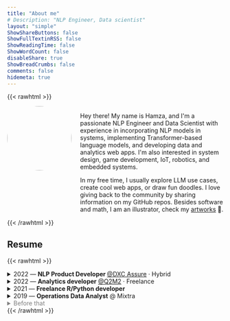 ```yaml
---
title: "About me"
# Description: "NLP Engineer, Data scientist"
layout: "simple"
ShowShareButtons: false
ShowFullTextinRSS: false
ShowReadingTime: false
ShowWordCount: false
disableShare: true
ShowBreadCrumbs: false
comments: false
hidemeta: true
---
```


{{< rawhtml >}}
<div style="display: flex; gap:20px; justify-content: center;">
  <div style="flex: 1;">
    <img src="/images/me.jpg" width = "150" style="border-radius: 50%;"/>
  </div>
  <div style="flex: 6;">
      <p>Hey there! My name is Hamza, and I'm a passionate NLP Engineer and Data Scientist with experience in incorporating NLP models in systems, implementing Transformer-based language models, and developing data and analytics web apps. I'm also interested in system design, game development, IoT, robotics, and embedded systems.</p>
      <p>In my free time, I usually explore LLM use cases, create cool web apps, or draw fun doodles. I love giving back to the community by sharing information on my GitHub repos. Besides software and math, I am an illustrator, check my <a href="https://www.behance.com/himl">artworks</a> 🎨.</p>
  </div>
</div>
{{< /rawhtml >}}

## Resume

{{< rawhtml >}}
<details>
  <summary>2022 — <b>NLP Product Developer <a href="https://dxc.com/us/en/services/insurance-software-bps/dxc-insurance-software/DXC-Assure-components"></b>@DXC Assure</a> · Hybrid</summary>
  <ul>
    <li>Finetuned BERT based model for the semantic similarity NLP task.</li>
    <li>Developed a Closed-domain Information retieval system using Language models</li>
  </ul>
</details>

<details>
  <summary>2022 — <b>Analytics developer</b> <a href="https://www.q2m2.com/">@Q2M2</a> · Freelance</summary>
  <ul>
    <li>Developed and Deployed Data & Analytics web apps #Python (Flask), #R (Shiny) #Docker</li>
  </ul>
</details>

<details>
  <summary>2021 — <b>Freelance R/Python developer</b></summary>
  <ul>
    <li>Collaborated with clients to develop Decision-making tools & Analytics web apps.</li>
  </ul>
</details>

<details>
  <summary>2019 — <b>Operations Data Analyst</b> @ Mixtra</summary>
  <ul>
    <li>Developed transportation anomaly detection tool and evaluated fleet mobility and congestion.</li>
  </ul>
</details>

<span style="color: gray;">
<details>
  <summary>Before that</summary>
  <ul>
      <details>
        <summary>2018 — 🎓 Graduated from Ecole Mohammadia d’Ingénieurs - Morocco</summary>
        <ul>
          <li>M.eng. in Industrial engineering,<br>Interested in Applied Machine Learning and control theory.</li>
        </ul>
      </details>
      <details>
        <summary>2014 — 📚 Graduated in Applied Math from Ibn Zohr University</summary>
        <ul>
          <li>Applied math, Physics, and Computer science. <br>Interested in Algebra, Computer graphics, and Understanding the law of Physics.</li>
        </ul>
      </details>
      <details>
        <summary>Before that</summary>
        <ul>
          <li>So you want to know more!<br>In a nutshell, I liked to read science encyclopedias 📚, and drawing a lot 🎨.</li>
        </ul>
      </details>
  </ul>
</details>
</span>
{{< /rawhtml >}}
